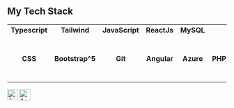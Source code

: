 
## My Tech Stack

<table>
  <tbody>
    <tr valign="top">
      <td width="25%" align="center">
	      <span><strong>Typescript</strong></span><br><br><br>
      </td>
      <td width="25%" align="center">
	      <span><strong>Tailwind</strong></span><br><br><br>
      </td>
      <td width="25%" align="center">
        <span><strong>JavaScript</strong></span><br><br><br>
      </td>
      <td width="25%" align="center">
        <span><strong>ReactJs</strong></span><br><br><br>
      </td>
	    </td>
       <td width="25%" align="center">
        <span><strong>MySQL</strong></span><br><br><br>
      </td>
     </tr>
    <tr valign="top">
      <td width="25%" align="center">
        <span><strong>CSS</strong></span><br><br><br>
      </td>
      <td width="25%" align="center">
        <span><strong>Bootstrap^5</strong></span><br><br><br>
      </td>
      <td width="25%" align="center">
        <span><strong>Git</strong></span><br><br><br>
      </td>
      <td width="25%" align="center">
        <span><strong>Angular</strong></span><br><br><br>
      </td>
       <td width="25%" align="center">
        <span><strong>Azure</strong></span><br><br><br>
        </td>
	 <td width="25%" align="center">
        <span><strong>PHP</strong></span><br><br><br>
        </td>
    </tr>

  </tbody>
</table>



  <a href="https://www.linkedin.com/in/mohammad-ashiqur-rahman-095a5b17a/">
    <img align="left" alt="Ashiqur Rahman | Linkedin" width="24px" src="https://github.com/TheDudeThatCode/TheDudeThatCode/blob/master/Assets/Linkedin.svg" />
  </a>
  <a href="mailto:rahman.tuc@gmail.com">
    <img align="left" alt="Ashiqur Russel | Gmail" width="26px" src="https://github.com/TheDudeThatCode/TheDudeThatCode/blob/master/Assets/Gmail.svg" />
  </a>
  
<br>


<br><br><br><br>

